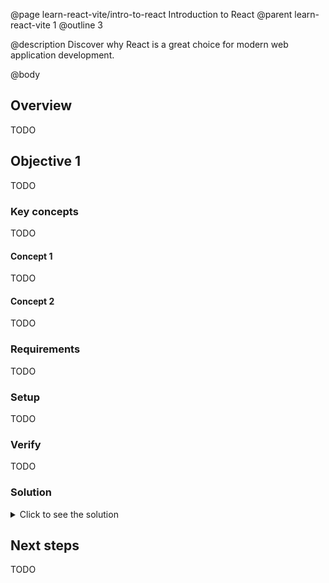 @page learn-react-vite/intro-to-react Introduction to React
@parent learn-react-vite 1
@outline 3

@description Discover why React is a great choice for modern web application development.

@body

## Overview

TODO

## Objective 1

TODO

### Key concepts

TODO

#### Concept 1

TODO

#### Concept 2

TODO

### Requirements

TODO

### Setup

TODO

### Verify

TODO

### Solution

<details>
<summary>Click to see the solution</summary>

TODO

</details>

## Next steps

TODO